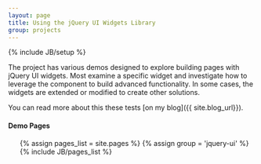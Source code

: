 ```yaml
---
layout: page
title: Using the jQuery UI Widgets Library
group: projects
---
```

{% include JB/setup %}

The project has various demos designed to explore building pages with jQuery UI widgets.  Most
examine a specific widget and investigate how to leverage the component to build advanced functionality.
In some cases, the widgets are extended or modified to create other solutions.

You can read more about this these tests [on my blog]({{ site.blog_url}}). 

#### Demo Pages  
  
<ul class="pages">
   {% assign pages_list = site.pages %}
   {% assign group = 'jquery-ui' %}
   {% include JB/pages_list %}
</ul>